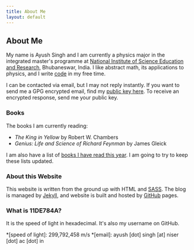 ```yaml
---
title: About Me
layout: default
---
```


## About Me

My name is Ayush Singh and I am currently a physics major in the
integrated master's programme at [National Institute of Science Education and Research](https://www.niser.ac.in/), Bhubaneswar, India.  I like
abstract math, its applications to physics, and I write [code](https://github.com/11DE784A/) in my free time.

I can be contacted via email, but I may not
reply instantly. If you want to send me a GPG encrypted email, find my [public key here](). To receive an encrypted response, send me your
public key.  


### Books

The books I am currently reading:

* _The King in Yellow_ by Robert W. Chambers
* _Genius: Life and Science of Richard Feynman_ by James Gleick

I am also have a list of [books I have read this year](). I am going to try to
keep these lists updated.


### About this Website

This website is written from the ground up with HTML and
[SASS](https://sass-lang.com/). The blog is
managed by [Jekyll](https://jekyllrb.com/), and website is built and hosted by
[GitHub](https://pages.github.com/) pages.

### What is 11DE784A?

It is the speed of light in hexadecimal. It's also my username on GitHub. 

*[speed of light]: 299,792,458 m/s
*[email]: ayush [dot] singh [at] niser [dot] ac [dot] in
